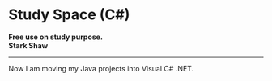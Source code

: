 Study Space (C#)
=====

**Free use on study purpose.**  
**Stark Shaw**

***

Now I am moving my Java projects into Visual C# .NET.
